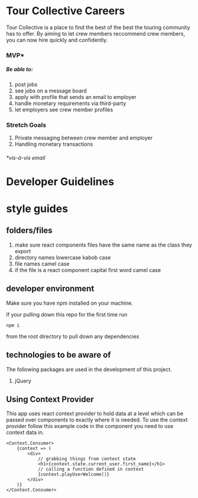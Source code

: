 # Tour Collective Careers

Tour Collective is a place to find the best of the best the touring community has to offer. By aiming to let crew members reccommend crew members, you can now hire quickly and confidently.

### MVP*
##### Be able to:

1. post jobs
1. see jobs on a message board
1. apply with profile that sends an email to employer
1. handle monetary requirements via third-party
1. let employers see crew member profiles

### Stretch Goals

1. Private messaging between crew member and employer
1. Handling monetary transactions


###### *vis-à-vis email


# Developer Guidelines

# style guides

## folders/files

1. make sure react components files have the same name as the class they export
1. directory names lowercase kabob case
1. file names camel case
1. if the file is a react component capital first word camel case


## developer environment
Make sure you have npm installed on your machine.

If your pulling down this repo for the first time run
```
npm i
```
from the root directory to pull down any dependencies

## technologies to be aware of
The following packages are used in the development of this project.

1. jQuery

## Using Context Provider
This app uses react context provider to hold data at a level which can be passed over components to exactly where it is needed.
To use the context provider follow this example code in the component you need to use context data in.

```
<Context.Consumer>
    {context => (
        <div>
            // grabbing things from context state
            <h1>{context.state.current_user.first_name}</h1>
            // calling a function defined in context
            {context.playUserWelcome()}
        </div>
    )}
</Context.Consumer>
```